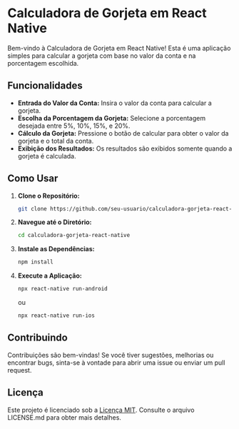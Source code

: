 # Calculadora de Gorjeta em React Native

Bem-vindo à Calculadora de Gorjeta em React Native! Esta é uma aplicação simples para calcular a gorjeta com base no valor da conta e na porcentagem escolhida.

## Funcionalidades

- **Entrada do Valor da Conta:** Insira o valor da conta para calcular a gorjeta.
- **Escolha da Porcentagem da Gorjeta:** Selecione a porcentagem desejada entre 5%, 10%, 15%, e 20%.
- **Cálculo da Gorjeta:** Pressione o botão de calcular para obter o valor da gorjeta e o total da conta.
- **Exibição dos Resultados:** Os resultados são exibidos somente quando a gorjeta é calculada.

## Como Usar

1. **Clone o Repositório:**
   ```bash
   git clone https://github.com/seu-usuario/calculadora-gorjeta-react-native.git
   ```

2. **Navegue até o Diretório:**
   ```bash
   cd calculadora-gorjeta-react-native
   ```

3. **Instale as Dependências:**
   ```bash
   npm install
   ```

4. **Execute a Aplicação:**
   ```bash
   npx react-native run-android
   ```

   ou

   ```bash
   npx react-native run-ios
   ```


## Contribuindo

Contribuições são bem-vindas! Se você tiver sugestões, melhorias ou encontrar bugs, sinta-se à vontade para abrir uma issue ou enviar um pull request.

## Licença

Este projeto é licenciado sob a [Licença MIT](LICENSE.md). Consulte o arquivo LICENSE.md para obter mais detalhes.
